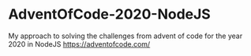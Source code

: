 # AdventOfCode-2020-NodeJS
My approach to solving the challenges from advent of code for the year 2020 in NodeJS https://adventofcode.com/
